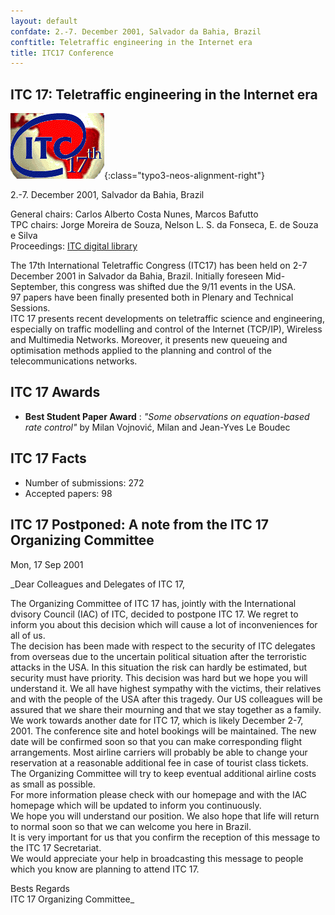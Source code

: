 ```yaml
---
layout: default
confdate: 2.-7. December 2001, Salvador da Bahia, Brazil
conftitle: Teletraffic engineering in the Internet era
title: ITC17 Conference
---
```


## ITC 17: Teletraffic engineering in the Internet era

![](/assets/Persistent/itc17-2.gif){:class="typo3-neos-alignment-right"}

2.-7. December 2001, Salvador da Bahia, Brazil

General chairs: Carlos Alberto Costa Nunes, Marcos Bafutto<br/>
TPC chairs: Jorge Moreira de Souza, Nelson L. S. da Fonseca, E. de Souza e Silva<br/>
Proceedings: [ITC digital library](/itc-library/itc17.html)

The 17th International Teletraffic Congress (ITC17) has been held on 2-7 December 2001 in Salvador da Bahia, Brazil. Initially foreseen Mid-September, this congress was shifted due the 9/11 events in the USA.<br/>
97 papers have been finally presented both in Plenary and Technical Sessions.<br/>
ITC 17 presents recent developments on teletraffic science and engineering, especially on traffic modelling and control of the Internet (TCP/IP), Wireless and Multimedia Networks. Moreover, it presents new queueing and optimisation methods applied to the planning and control of the telecommunications networks.

## ITC 17 Awards

  *  **Best Student Paper Award** : _"Some observations on equation-based rate control"_ by Milan Vojnović, Milan and Jean-Yves Le Boudec




## ITC 17 Facts

  * Number of submissions: 272
  * Accepted papers: 98



## ITC 17 Postponed: A note from the ITC 17 Organizing Committee

Mon, 17 Sep 2001


_Dear Colleagues and Delegates of ITC 17,

The Organizing Committee of ITC 17 has, jointly with the International dvisory Council (IAC) of ITC, decided to postpone ITC 17. We regret to inform you about this decision which will cause a lot of inconveniences for all of us.<br/>
The decision has been made with respect to the security of ITC delegates from overseas due to the uncertain political situation after the terroristic attacks in the USA. In this situation the risk can hardly be estimated, but security must have priority. This decision was hard but we hope you will understand it. We all have highest sympathy with the victims, their relatives and with the people of the USA after this tragedy. Our US colleagues will be assured that we share their mourning and that we stay together as a family.<br/>
We work towards another date for ITC 17, which is likely December 2-7, 2001. The conference site and hotel bookings will be maintained. The new date will be confirmed soon so that you can make corresponding flight arrangements. Most airline carriers will probably be able to change your reservation at a reasonable additional fee in case of tourist class tickets. The Organizing Committee will try to keep eventual additional airline costs as small as possible.<br/>
For more information please check with our homepage and with the IAC homepage which will be updated to inform you continuously.<br/>
We hope you will understand our position. We also hope that life will return to normal soon so that we can welcome you here in Brazil.<br/>
It is very important for us that you confirm the reception of this message to the ITC 17 Secretariat.<br/>
We would appreciate your help in broadcasting this message to people which you know are planning to attend ITC 17.

Bests Regards<br/>
ITC 17 Organizing Committee_

